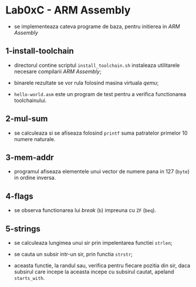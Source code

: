 # Lab0xC - ARM Assembly

- se implementeaza cateva programe de baza, pentru initierea in *ARM Assembly*

## 1-install-toolchain

- directorul contine scriptul `install_toolchain.sh` instaleaza utilitarele necesare compilarii *ARM Assembly*;

- binarele rezultate se vor rula folosind masina virtuala *qemu*;

- `hello-world.asm` este un program de test pentru a verifica functionarea toolchainului.

## 2-mul-sum

- se calculeaza si se afiseaza folosind `printf` suma patratelor primelor 10 numere naturale.

## 3-mem-addr

- programul afiseaza elementele unui vector de numere pana in 127 (`byte`) in ordine inversa.

## 4-flags

- se observa functionarea lui *break* (`b`) impreuna cu `ZF` (`beq`).

## 5-strings

- se calculeaza lungimea unui sir prin impelentarea functiei `strlen`;

- se cauta un subsir intr-un sir, prin functia `strstr`;

- aceasta functie, la randul sau, verifica pentru fiecare pozitia din sir, daca subsirul care incepe la aceasta incepe cu subsirul cautat, apeland `starts_with`.
